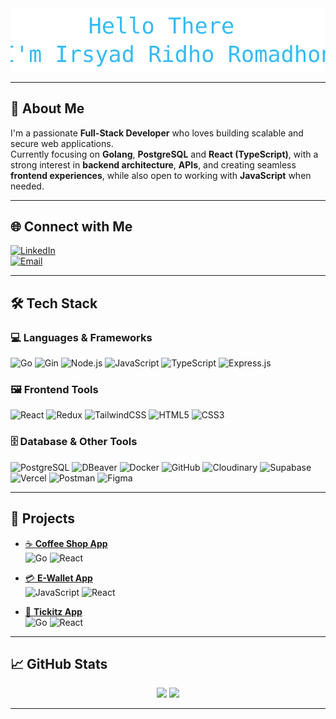 <div align="center">
  <img src="./resources/hello.svg" alt="Hello There - Irsyad Ridho Romadhon" />
</div>

---

## 🚀 About Me

I'm a passionate **Full-Stack Developer** who loves building scalable and secure web applications.  
Currently focusing on **Golang**, **PostgreSQL** and **React (TypeScript)**, with a strong interest in **backend architecture**, **APIs**, and creating seamless **frontend experiences**, while also open to working with **JavaScript** when needed.

---

## 🌐 Connect with Me

<!-- - 💼 [LinkedIn](https://www.linkedin.com/in/irsyad-ridho-romadhon)   -->
<!-- - 📧 Email: **irsyadridho.r@gmail.com** -->

[![LinkedIn](https://img.shields.io/badge/LinkedIn-0A66C2?style=for-the-badge&logo=linkedin&logoColor=white)](https://www.linkedin.com/in/irsyad-ridho-romadhon)   
[![Email](https://img.shields.io/badge/Email-D14836?style=for-the-badge&logo=gmail&logoColor=white)](https://irsy4drr01.github.io/irsy4drr01/resources/)

---

## 🛠️ Tech Stack
### 💻 Languages & Frameworks
![Go](https://img.shields.io/badge/Go-00ADD8?style=for-the-badge&logo=go&logoColor=white)
![Gin](https://img.shields.io/badge/Gin-008ECF?style=for-the-badge&logo=go&logoColor=white)
![Node.js](https://img.shields.io/badge/Node.js-339933?style=for-the-badge&logo=node.js&logoColor=white)
![JavaScript](https://img.shields.io/badge/JavaScript-F7DF1E?style=for-the-badge&logo=javascript&logoColor=black)
![TypeScript](https://img.shields.io/badge/TypeScript-3178C6?style=for-the-badge&logo=typescript&logoColor=white)
![Express.js](https://img.shields.io/badge/Express.js-000000?style=for-the-badge&logo=express&logoColor=white)

### 🖼️ Frontend Tools
![React](https://img.shields.io/badge/React-20232A?style=for-the-badge&logo=react&logoColor=61DAFB)
![Redux](https://img.shields.io/badge/Redux-764ABC?style=for-the-badge&logo=redux&logoColor=white)
![TailwindCSS](https://img.shields.io/badge/TailwindCSS-06B6D4?style=for-the-badge&logo=tailwindcss&logoColor=white)
![HTML5](https://img.shields.io/badge/HTML5-E34F26?style=for-the-badge&logo=html5&logoColor=white)
![CSS3](https://img.shields.io/badge/CSS3-1572B6?style=for-the-badge&logo=css3&logoColor=white)

### 🗄️ Database & Other Tools
![PostgreSQL](https://img.shields.io/badge/PostgreSQL-4169E1?style=for-the-badge&logo=postgresql&logoColor=white)
![DBeaver](https://img.shields.io/badge/DBeaver-372923?style=for-the-badge&logo=dbeaver&logoColor=white)
![Docker](https://img.shields.io/badge/Docker-2496ED?style=for-the-badge&logo=docker&logoColor=white)
![GitHub](https://img.shields.io/badge/GitHub-181717?style=for-the-badge&logo=github&logoColor=white)
![Cloudinary](https://img.shields.io/badge/Cloudinary-3448C5?style=for-the-badge&logo=cloudinary&logoColor=white)
![Supabase](https://img.shields.io/badge/Supabase-3ECF8E?style=for-the-badge&logo=supabase&logoColor=white)
![Vercel](https://img.shields.io/badge/Vercel-000000?style=for-the-badge&logo=vercel&logoColor=white)
![Postman](https://img.shields.io/badge/Postman-FF6C37?style=for-the-badge&logo=postman&logoColor=white)
![Figma](https://img.shields.io/badge/Figma-F24E1E?style=for-the-badge&logo=figma&logoColor=white)

---

## 📌 Projects
- [☕ **Coffee Shop App**](https://github.com/irsy4drr01/coffee_shop)   
![Go](https://img.shields.io/badge/Go-00ADD8?style=for-the-badge&logo=go&logoColor=white)
![React](https://img.shields.io/badge/React-61DAFB?style=for-the-badge&logo=react&logoColor=black)

- [💳 **E-Wallet App**](https://github.com/irsy4drr01/e-wallet)     
![JavaScript](https://img.shields.io/badge/JavaScript-F7DF1E?style=for-the-badge&logo=javascript&logoColor=black)
![React](https://img.shields.io/badge/React-61DAFB?style=for-the-badge&logo=react&logoColor=black)

- [🎫 **Tickitz App**](https://github.com/irsy4drr01/tickitz)   
![Go](https://img.shields.io/badge/Go-00ADD8?style=for-the-badge&logo=go&logoColor=white)
![React](https://img.shields.io/badge/React-61DAFB?style=for-the-badge&logo=react&logoColor=black)

---

## 📈 GitHub Stats

<p align="center">
  <img src="https://github-readme-stats.vercel.app/api?username=irsy4drr01&show_icons=true&theme=algolia&count_private=true&hide=prs" height="180em"/>
  <img src="https://github-readme-stats.vercel.app/api/top-langs/?username=irsy4drr01&layout=compact&theme=algolia" height="180em"/>
</p>

---

<!-- <p align="center">
  <img src="https://komarev.com/ghpvc/?username=irsy4drr01&label=PROFILE%20VIEWS%20%20&color=36BCF7&style=for-the-badge" alt="irsy4drr01"/>
</p> -->